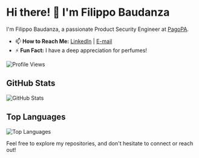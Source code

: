 # Hi there! 👋 I'm Filippo Baudanza

I'm Filippo Baudanza, a passionate Product Security Engineer at [PagoPA](https://github.com/pagopa).

- 📫 **How to Reach Me:** [LinkedIn](https://www.linkedin.com/in/filippo-baudanza-3a62a1257) | [E-mail](mailto:fil.baudanza@gmail.com)  
- ⚡ **Fun Fact:** I have a deep appreciation for perfumes!
  
![Profile Views](https://komarev.com/ghpvc/?username=FilippoBau&color=blue)

## GitHub Stats
![GitHub Stats](https://github-readme-stats.vercel.app/api?username=FilippoBau&show_icons=true&theme=dark)

## Top Languages
![Top Languages](https://github-readme-stats.vercel.app/api/top-langs/?username=FilippoBau&size_weight=0.5&count_weight=0.5&theme=dark)

Feel free to explore my repositories, and don't hesitate to connect or reach out!

<!--
**FilippoBau/FilippoBau** is a ✨ _special_ ✨ repository because its `README.md` (this file) appears on your GitHub profile.

Here are some ideas to get you started:

- 🔭 I’m currently working on ...
- 🌱 I’m currently learning ...
- 👯 I’m looking to collaborate on ...
- 🤔 I’m looking for help with ...
- 💬 Ask me about ...
- 📫 How to reach me: ...
- 😄 Pronouns: ...
- ⚡ Fun fact: ...
-->
